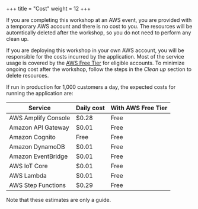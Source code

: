 +++
title = "Cost"
weight = 12
+++

If you are completing this workshop at an AWS event, you are provided with a temporary AWS account and there is no cost to you. The resources will be automtically deleted after the workshop, so you do not need to perform any clean up.

If you are deploying this workshop in your own AWS account, you will be responsible for the costs incurred by the application. Most of the service usage is covered by the [AWS Free Tier](https://aws.amazon.com/free/) for eligible accounts. To minimize ongoing cost after the workshop, follow the steps in the *Clean up* section to delete resources.

If run in production for 1,000 customers a day, the expected costs for running the application are:

Service | Daily cost | With AWS Free Tier
------------ | ------------- | -------------
AWS Amplify Console | $0.28 | Free
Amazon API Gateway | $0.01 | Free
Amazon Cognito | Free | Free
Amazon DynamoDB | $0.01 | Free
Amazon EventBridge | $0.01 | Free
AWS IoT Core | $0.01 | Free
AWS Lambda | $0.01 | Free
AWS Step Functions | $0.29 | Free

Note that these estimates are only a guide.
